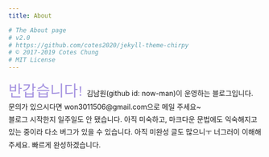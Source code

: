 ```yaml
---
title: About

# The About page
# v2.0
# https://github.com/cotes2020/jekyll-theme-chirpy
# © 2017-2019 Cotes Chung
# MIT License
---
```

<span style="font-size:30px">
<span style="color: #A593E0">
<span style="font-family: 'Noto Serif KR'">
반갑습니다!
</span>
</span>
</span>

<span style="line-height:1.8">
김남원(github id: now-man)이 운영하는 블로그입니다.<br>
문의가 있으시다면 won3011506@gmail.com으로 메일 주세요~<br>
블로그 시작한지 일주일도 안 됐습니다. 아직 미숙하고, 마크다운 문법에도 익숙해지고 있는 중이라 다소 버그가 있을 수 있습니다.
아직 미완성 글도 많으니ㅜ 너그러이 이해해주세요. 빠르게 완성하겠습니다.
</span>